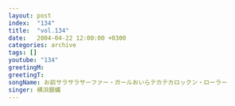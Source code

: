 ```yaml
---
layout: post
index:  "134"
title:  "vol.134"
date:   2004-04-22 12:00:00 +0300
categories: archive
tags: []
youtube: "134"
greetingM: 
greetingT: 
songName: お前サラサラサーファー・ガールおいらテカテカロックン・ローラー
singer: 横浜銀蝿
---
```

